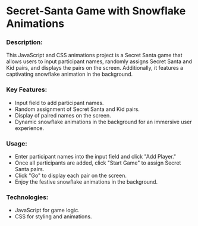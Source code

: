 # Secret-Santa Game with Snowflake Animations

### Description:
This JavaScript and CSS animations project is a Secret Santa game that allows users to input participant names, randomly assigns Secret Santa and Kid pairs, and displays the pairs on the screen. Additionally, it features a captivating snowflake animation in the background.

### Key Features:
* Input field to add participant names.
* Random assignment of Secret Santa and Kid pairs.
* Display of paired names on the screen.
* Dynamic snowflake animations in the background for an immersive user experience.

### Usage:
* Enter participant names into the input field and click "Add Player."
* Once all participants are added, click "Start Game" to assign Secret Santa pairs.
* Click "Go" to display each pair on the screen.
* Enjoy the festive snowflake animations in the background.

### Technologies:
* JavaScript for game logic.
* CSS for styling and animations.
